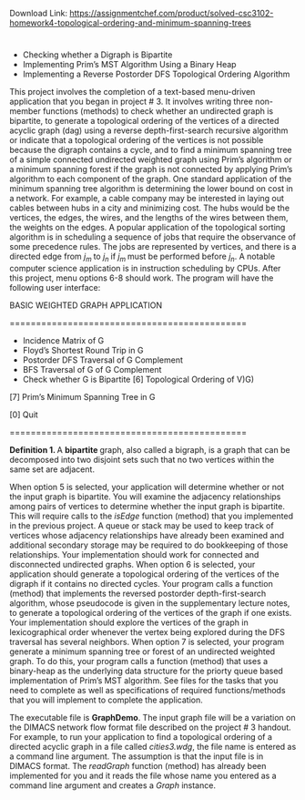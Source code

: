 Download Link: https://assignmentchef.com/product/solved-csc3102-homework4-topological-ordering-and-minimum-spanning-trees
<br>
<h1></h1>

<ul>

 <li>Checking whether a Digraph is Bipartite</li>

 <li>Implementing Prim’s MST Algorithm Using a Binary Heap</li>

 <li>Implementing a Reverse Postorder DFS Topological Ordering Algorithm</li>

</ul>

This project involves the completion of a text-based menu-driven application that you began in project # 3. It involves writing three non-member functions (methods) to check whether an undirected graph is bipartite, to generate a topological ordering of the vertices of a directed acyclic graph (dag) using a reverse depth-first-search recursive algorithm or indicate that a topological ordering of the vertices is not possible because the digraph contains a cycle, and to find a minimum spanning tree of a simple connected undirected weighted graph using Prim’s algorithm or a minimum spanning forest if the graph is not connected by applying Prim’s algorithm to each component of the graph. One standard application of the minimum spanning tree algorithm is determining the lower bound on cost in a network. For example, a cable company may be interested in laying out cables between hubs in a city and minimizing cost. The hubs would be the vertices, the edges, the wires, and the lengths of the wires between them, the weights on the edges. A popular application of the topological sorting algorithm is in scheduling a sequence of jobs that require the observance of some precedence rules. The jobs are represented by vertices, and there is a directed edge from <em>j<sub>m </sub></em>to <em>j<sub>n </sub></em>if <em>j<sub>m </sub></em>must be performed before <em>j<sub>n</sub></em>. A notable computer science application is in instruction scheduling by CPUs. After this project, menu options 6-8 should work. The program will have the following user interface:

BASIC WEIGHTED GRAPH APPLICATION

=============================================

<ul>

 <li>Incidence Matrix of G</li>

 <li>Floyd’s Shortest Round Trip in G</li>

 <li>Postorder DFS Traversal of G Complement</li>

 <li>BFS Traversal of G of G Complement</li>

 <li>Check whether G is Bipartite [6] Topological Ordering of V)G)</li>

</ul>

[7] Prim’s Minimum Spanning Tree in G

[0] Quit

=============================================

<strong>Definition 1. </strong>A <strong>bipartite </strong>graph, also called a bigraph, is a graph that can be decomposed into two disjoint sets such that no two vertices within the same set are adjacent.

When option 5 is selected, your application will determine whether or not the input graph is bipartite. You will examine the adjacency relationships among pairs of vertices to determine whether the input graph is bipartite. This will require calls to the <em>isEdge </em>function (method) that you implemented in the previous project. A queue or stack may be used to keep track of vertices whose adjacency relationships have already been examined and additional secondary storage may be required to do bookkeeping of those relationships. Your implementation should work for connected and disconnected undirected graphs. When option 6 is selected, your application should generate a topological ordering of the vertices of the digraph if it contains no directed cycles. Your program calls a function (method) that implements the reversed postorder depth-first-search algorithm, whose pseudocode is given in the supplementary lecture notes, to generate a topological ordering of the vertices of the graph if one exists. Your implementation should explore the vertices of the graph in lexicographical order whenever the vertex being explored during the DFS traversal has several neighbors. When option 7 is selected, your program generate a minimum spanning tree or forest of an undirected weighted graph. To do this, your program calls a function (method) that uses a binary-heap as the underlying data structure for the priorty queue based implementation of Prim’s MST algorithm. See files for the tasks that you need to complete as well as specifications of required functions/methods that you will implement to complete the application.

The executable file is <strong>GraphDemo</strong>. The input graph file will be a variation on the DIMACS network flow format file described on the project # 3 handout. For example, to run your application to find a topological ordering of a directed acyclic graph in a file called <em>cities3.wdg</em>, the file name is entered as a command line argument. The assumption is that the input file is in DIMACS format. The <em>readGraph </em>function (method) has already been implemented for you and it reads the file whose name you entered as a command line argument and creates a <em>Graph </em>instance.